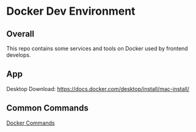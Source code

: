 # Docker Dev Environment
## Overall
This repo contains some services and tools on Docker used by frontend develops.

## App
Desktop Download: <https://docs.docker.com/desktop/install/mac-install/>

## Common Commands
[Docker Commands](CMD.md)
